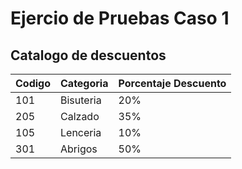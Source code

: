 # Ejercio de Pruebas Caso 1

## Catalogo de descuentos
| Codigo | Categoria | Porcentaje Descuento |
|--------|-----------|----------------------|
| 101    | Bisuteria | 20%                  |
| 205    | Calzado   | 35%                  |
| 105    | Lenceria  | 10%                  |
| 301    | Abrigos   | 50%                  |
